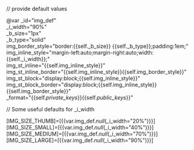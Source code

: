 // provide default values

@var _id="img_def" \
      _i_width="90%" \
      _b_size="1px" \
      _b_type="solid" \
      img_border_style="border:{{self._b_size}} {{self._b_type}};padding:1em;" \
      img_inline_style="margin-left:auto;margin-right:auto;width:{{self._i_width}};" \
      img_st_inline="{{self.img_inline_style}}" \
      img_st_inline_border="{{self.img_inline_style}}{{self.img_border_style}}" \
      img_st_block="display:block;{{self.img_inline_style}}" \
      img_st_block_border="display:block;{{self.img_inline_style}}{{self.img_border_style}}" \
      _format="{{self._private_keys_}}{{self._public_keys_}}"

// Some useful defaults for _i_width

[IMG_SIZE_THUMB]=[{{var.img_def._null_(_i_width="20%")}}]
[IMG_SIZE_SMALL]=[{{var.img_def._null_(_i_width="40%")}}]
[IMG_SIZE_MEDIUM]=[{{var.img_def._null_(_i_width="70%")}}]
[IMG_SIZE_LARGE]=[{{var.img_def._null_(_i_width="90%")}}]
